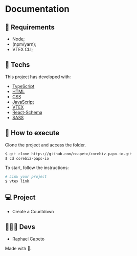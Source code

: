 # Documentation

## 📜 Requirements
- Node;
- (npm/yarn);
- VTEX CLI;

## 🧪 Techs

This project has developed with:

- [TypeScript](https://www.typescriptlang.org/)
- [HTML](https://developer.mozilla.org/pt-BR/docs/Web/HTML)
- [CSS](https://www.w3schools.com/cssref/)
- [JavaScript](https://developer.mozilla.org/pt-BR/docs/Web/JavaScript)
- [VTEX](https://developers.vtex.com/vtex-developer-docs/docs/welcome)
- [React-Schema](https://react-jsonschema-form.readthedocs.io/en/latest/)
- [SASS](https://sass-lang.com/documentation)

## 🚀 How to execute

Clone the project and access the folder.

```bash
$ git clone https://github.com/rcapeto/corebiz-papo-io.git
$ cd corebiz-papo-io
```

To start, follow the instructions:
```bash
# Link your project
$ vtex link
```

## 💻 Project

- Create a Countdown

## 👨🏻‍💻 Devs
- [Raphael Capeto](https://github.com/rcapeto)

Made with 🖤.
